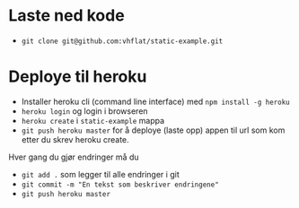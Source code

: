 # Laste ned kode
* `git clone git@github.com:vhflat/static-example.git`

# Deploye til heroku
* Installer heroku cli (command line interface) med `npm install -g heroku`
* `heroku login` og login i browseren
* `heroku create` i `static-example` mappa
* `git push heroku master` for å deploye (laste opp) appen til url som kom etter du skrev heroku create. 

Hver gang du gjør endringer må du
* `git add .` som legger til alle endringer i git
* `git commit -m "En tekst som beskriver endringene"`
* `git push heroku master`



